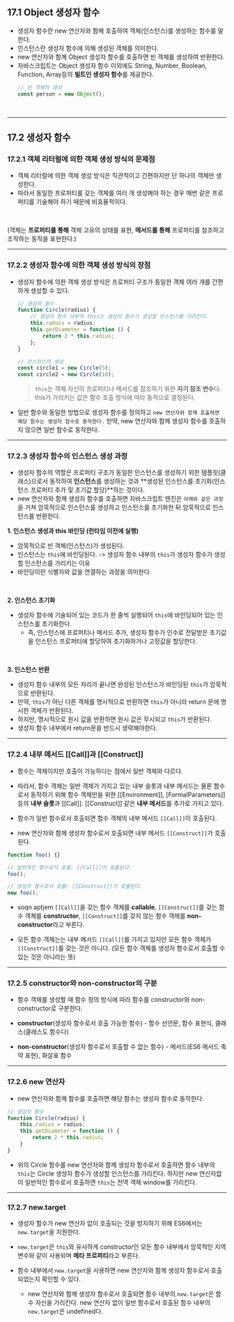## 17.1 Object 생성자 함수

- 생성자 함수란 new 연산자와 함께 호출하여 객체(인스턴스)를 생성하는 함수를 말한다.
- 인스턴스란 생성자 함수에 의해 생성된 객체를 의미한다.
- new 연산자와 함께 Object 생성자 함수를 호출하면 빈 객체를 생성하여 반환한다.
- 자바스크립트는 Object 생성자 함수 이외에도 String, Number, Boolean, Function, Array등의 **빌트인 생성자 함수**를 제공한다.
  ```javascript
  // 빈 객체의 생성
  const person = new Object();
  ```

<br>

---

## 17.2 생성자 함수

### 17.2.1 객체 리터럴에 의한 객체 생성 방식의 문제점

- 객체 리터럴에 의한 객체 생성 방식은 직관적이고 간편하지만 단 하나의 객체만 생성한다.
- 따라서 동일한 프로퍼티를 갖는 객체를 여러 개 생성해야 하는 경우 매번 같은 프로퍼티를 기술해야 하기 때문에 비효율적이다.
<br>

(객체는 **프로퍼티를 통해** 객체 고유의 상태를 표현, **메서드를 통해** 프로퍼티를 참조하고 조작하는 동작을 표현한다.)

---

### 17.2.2 생성자 함수에 의한 객체 생성 방식의 장점

- 생성자 함수에 의한 객체 생성 방식은 프로퍼티 구조가 동일한 객체 여러 개를 간편하게 생성할 수 있다.

  ```javascript
  // 생성자 함수
  function Circle(radius) {
      // 생성자 함수 내부의 this는 생성자 함수가 생성할 인스턴스를 가리킨다.
      this.raduis = radius;
      this.getDiameter = function () {
          return 2 * this.radius;
      };
  }
  
  // 인스턴스의 생성
  const circle1 = new Circle(5);
  const circle2 = new Circle(10); 
  ```

  >  `this`는 객체 자신의 프로퍼티나 메서드를 참조하기 위한 **자기 참조 변수**다. this가 가리키는 값은 함수 호출 방식에 따라 동적으로 결정된다.

- 일반 함수와 동일한 방법으로 생성자 함수를 정의하고 `new 연산자와 함께 호출하면 해당 함수는 생성자 함수로 동작한다.` 만약, new 연산자와 함께 생성자 함수를 호출하지 않으면 일반 함수로 동작한다.

---

### 17.2.3 생성자 함수의 인스턴스 생성 과정

- 생성자 함수의 역할은 프로퍼티 구조가 동일한 인스턴스를 생성하기 위한 템플릿(클래스)으로서 동작하여 **인스턴스**를 생성하는 것과 **생성된 인스턴스를 초기화(인스턴스 프로퍼티 추가 및 초기값 할당)**하는 것이다.
- new 연산자와 함께 생성자 함수를 호출하면 자바스크립트 엔진은 `아래와 같은 과정`을 거쳐 암묵적으로 인스턴스를 생성하고 인스턴스를 초기화한 뒤 암묵적으로 인스턴스를 반환한다.

**1. 인스턴스 생성과 this 바인딩 (런타임 이전에 실행)**
   - 암묵적으로 빈 객체(인스턴스)가 생성된다.
   - 인스턴스는 `this`에 바인딩된다. -> 생성자 함수 내부의 `this`가 생성자 함수가 생성할 인스턴스를 가리키는 이유
   - 바인딩이란 식별자와 값을 연결하는 과정을 의미한다.
<br>

**2. 인스턴스 초기화**
   - 생성자 함수에 기술되어 있는 코드가 한 줄씩 실행되어 `this`에 바인딩되어 있는 인스턴스를 초기화한다.
     - 즉, 인스턴스에 프로퍼티나 메서드 추가, 생성자 함수가 인수로 전달받은 초기값을 인스턴스 프로퍼티에 할당하여 초기화하거나 고정값을 할당한다.
<br>

**3. 인스턴스 반환**
   - 생성자 함수 내부의 모든 처리가 끝나면 완성된 인스턴스가 바인딩된 `this`가 암묵적으로 반환된다.
   - 만약, `this`가 아닌 다른 객체를 명시적으로 반환하면 `this`가 아니라 return 문에 명시한 객체가 반환된다.
   - 하지만, 명시적으로 원시 값을 반환하면 원시 값은 무시되고 `this`가 반환된다.
   - 생성자 함수 내부에서 return문을 반드시 생략해야한다.

---

### 17.2.4 내부 메서드 [[Call]]과 [[Construct]]

- 함수는 객체이지만 호출이 가능하다는 점에서 일반 객체와 다르다.

- 따라서, 함수 객체는 일반 객체가 가지고 있는 내부 슬롯과 내부 메서드는 물론 함수로서 동작하기 위해 함수 객체만을 위한 [[Environment]], [FormalParameters]]등의 **내부 슬롯**과 [[Call]]. [[Construct]] 같은 **내부 메서드**를 추가로 가지고 있다.

- 함수가 일반 함수로서 호출되면 함수 객체의 내부 메서드 `[[Call]]`이 호출된다.

- new 연산자와 함께 생성자 함수로서 호출되면 내부 메서드 `[[Construct]]`가 호출된다.

```javascript
function foo() {}

// 일반적인 함수로서 호출: [[Call]]이 호출된다.
foo();

// 생성자 함수로서 호출: [[Construct]]가 호출된다.
new foo();
```

- soqn aptjem `[[Call]]`을 갖는 함수 객체를 **callable**, `[[Construct]]`를 갖는 함수 객체를 **constructor**, `[[Construct]]`를 갖지 않는 함수 객체를 **non-constructor**라고 부른다.

- 모든 함수 객체는는 내부 메서드 `[[Call]]`를 가지고 있지만 모든 함수 객체가 `[[Construct]]`를 갖는 것은 아니다. (모든 함수 객체를 생성자 함수로서 호출할 수 있는 것은 아니라는 뜻)

---

### 17.2.5 constructor와 non-constructor의 구분

- 함수 객체를 생성할 때 함수 정의 방식에 따라 함수를 constructor와 non-constructor로 구분한다.

- **constructor**(생성자 함수로서 호출 가능한 함수) - 함수 선언문, 함수 표현식, 클래스(클래스도 함수다)

- **non-constructor**(생성자 함수로서 호출할 수 없는 함수) - 메서드(ES6 메서드 축약 표현), 화살표 함수

---

### 17.2.6 new 연산자

- new 연산자와 함께 함수를 호출하면 해당 함수는 생성자 함수로 동작한다.

```javascript
// 생성자 함수
function Circle(radius) {
    this.radius = radius;
    this.getDiameter = function () {
        return 2 * this.radius;
    }
}
```

- 위의 Circle 함수를 new 연산자와 함께 생성자 함수로서 호출하면 함수 내부의 `this`는 Circle 생성자 함수가 생성할 인스턴스를 가리킨다. 하지만 new 연산자없이 일반적인 함수로서 호출하면 `this`는 전역 객체 window를 가리킨다.

---

### 17.2.7 new.target

- 생성자 함수가 new 연산자 없이 호출되는 것을 방지하기 위해 ES6에서는 `new.target`을 지원한다.

- `new.target`은 `this`와 유사하게 constructor인 모든 함수 내부에서 암묵적인 지역 변수와 같이 사용되며 **메타 프로퍼티**라고 부른다.

- 함수 내부에서 `new.target`을 사용하면 new 연산자와 함께 생성자 함수로서 호출되었는지 확인할 수 있다.
  - new 연산자와 함께 생성자 함수로서 호출되면 함수 내부의 `new.target`은 함수 자신을 가리킨다. new 연산자 없이 일반 함수로서 호출된 함수 내부의 `new.target`은 undefined다.
